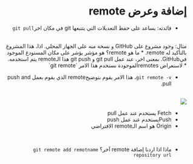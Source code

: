 
# <div dir=rtl>	إضافة وعرض  remote</div>
<div dir=rtl>

		
* 	فائدته: يساعد على حفظ التعديلات التي يتتبعها git في مكان اخر`git pull`
<br>
مثال: وجود مشروع على GitHub و نسخة منه على الجهاز المحلي. اذا، هذا المشروع بالتأكيد له remote.
* ما هو  remote؟ هو مؤشر يؤشر على مكان المستودع الموجود فيGitHub. بمعنى اخر، عند عمل  git pull و git push هذا الـremote يتم استخدمه.
<br>
* لاستعراض  remotesالموجودة نستخدم هذا الامر `git remote`
     
*   `git remote -v`، هذا الامر يقوم بتوضيحremote الذي يقوم بعمل push and pull.
<br>

<img src="https://res.cloudinary.com/dwjajmwce/image/upload/v1618414637/remote_oliob9.png"/>

* 	Fetch يستخدم عند عمل pull
*  Pushيستخدم عند عمل  push
*  Origin  هو اسم الـremote الافتراضي
<br>

* 	ماذا اذا اردنا إضافة remote آخر؟  ` git remote add remotname repository url `


 </dir>
